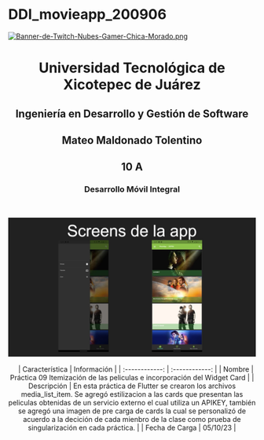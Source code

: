 # DDI_movieapp_200906

[![Banner-de-Twitch-Nubes-Gamer-Chica-Morado.png](https://i.postimg.cc/15q3LFXF/Banner-de-Twitch-Nubes-Gamer-Chica-Morado.png)](https://postimg.cc/MvzwBvyZ)

<div align="center">
  
# Universidad Tecnológica de Xicotepec de Juárez


## Ingeniería en Desarrollo y Gestión de Software
## Mateo Maldonado Tolentino 
## 10 A
### Desarrollo Móvil Integral
&nbsp;
&nbsp;

[![Banner-de-Twitch-Nubes-Gamer-Chica-Morado.png](https://github.com/MattMT/DMI_src/blob/main/ss-p09.jpeg)]((https://github.com/MattMT/DMI_src/blob/main/ss-p09.jpeg))

&nbsp;
&nbsp;
|  Característica |  Información |
| :------------: | :------------: |
| Nombre  |  Práctica 09 Itemización de las peliculas e incorporación del Widget Card |
| Descripción  | En esta práctica de Flutter se crearon los archivos media_list_item. Se agregó estilizacion a las cards que presentan las peliculas obtenidas de un servicio externo el cual utiliza un APIKEY, también se agregó una imagen de pre carga de cards la cual se personalizó de acuerdo a la decición de cada mienbro de la clase como prueba de singularización en cada práctica. |
|  Fecha de Carga | 05/10/23  |
